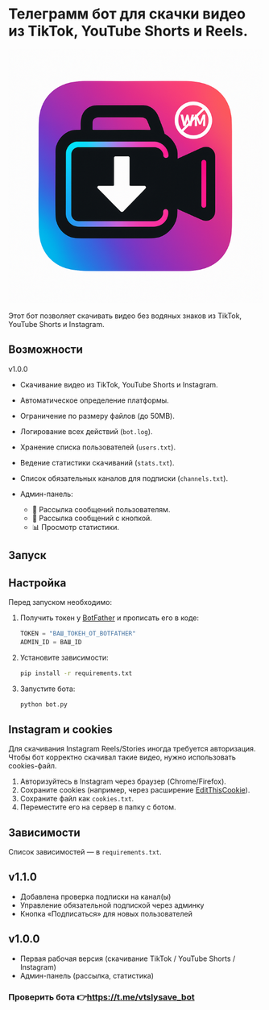 # Телеграмм бот для скачки видео из TikTok, YouTube Shorts и Reels.

![Логотип бота](https://github.com/vtslynet-cyber/tiktok-youtube-downloader-tg-bot/blob/main/logobot.png)

Этот бот позволяет скачивать видео без водяных знаков из TikTok, YouTube Shorts и Instagram.

## Возможности
v1.0.0
- Скачивание видео из TikTok, YouTube Shorts и Instagram.
- Автоматическое определение платформы.
- Ограничение по размеру файлов (до 50MB).
- Логирование всех действий (`bot.log`).
- Хранение списка пользователей (`users.txt`).
- Ведение статистики скачиваний (`stats.txt`).
- Список обязательных каналов для подписки (`channels.txt`).


- Админ-панель:
  - 📢 Рассылка сообщений пользователям.
  - 📢 Рассылка сообщений с кнопкой.
  - 📊 Просмотр статистики.

## Запуск
## Настройка
Перед запуском необходимо:

1. Получить токен у [BotFather](https://t.me/BotFather) и прописать его в коде:
   ```python
   TOKEN = "ВАШ_ТОКЕН_ОТ_BOTFATHER"
   ADMIN_ID = ВАШ_ID
   ```

2. Установите зависимости:
   ```bash
   pip install -r requirements.txt
   ```

2. Запустите бота:
   ```bash
   python bot.py
   ```

## Instagram и cookies

Для скачивания Instagram Reels/Stories иногда требуется авторизация.  
Чтобы бот корректно скачивал такие видео, нужно использовать cookies-файл.

1. Авторизуйтесь в Instagram через браузер (Chrome/Firefox).
2. Сохраните cookies (например, через расширение [EditThisCookie](https://chrome.google.com/webstore/detail/editthiscookie/fngmhnnpilhplaeedifhccceomclgfbg)).
3. Сохраните файл как `cookies.txt`.
4. Переместите его на сервер в папку с ботом.

## Зависимости
Список зависимостей — в `requirements.txt`.

## v1.1.0

- Добавлена проверка подписки на канал(ы)
- Управление обязательной подпиской через админку
- Кнопка «Подписаться» для новых пользователей

## v1.0.0

- Первая рабочая версия (скачивание TikTok / YouTube Shorts / Instagram)
- Админ-панель (рассылка, статистика)

### Проверить бота 👉https://t.me/vtslysave_bot

